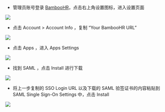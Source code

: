 <IntegrationDetailCard :title="`配置 BambooHR`">

- 管理员账号登录 [BambooHR](https://bamboohr.com)，点击右上角设置图标，进入设置页面

![](~@imagesZhCn/integration/bamboohr/2-1.png)

- 点击 Account > Account Info ，复制 “Your BambooHR URL”

![](~@imagesZhCn/integration/bamboohr/2-2.png)

- 点击 Apps ，进入 Apps Settings

![](~@imagesZhCn/integration/bamboohr/2-3.png)

- 找到 SAML ，点击 Install 进行下载

![](~@imagesZhCn/integration/bamboohr/2-4.png)

- 将上一步复制的 SSO Login URL 以及下载的 SAML 验签证书的内容粘贴到 SAML Single Sign-On Settings 中，点击 Install

![](~@imagesZhCn/integration/bamboohr/2-5.png)

</IntegrationDetailCard>
